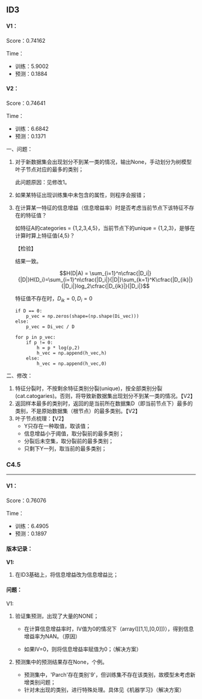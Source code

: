 ## ID3

#### V1：

Score：0.74162    

Time：

- 训练：5.9002
- 预测：0.1884

#### V2：

Score：0.74641    

Time：

- 训练：6.6842
- 预测：0.1371



一、问题：

1. 对于新数据集会出现划分不到某一类的情况，输出None，手动划分为树模型叶子节点对应的最多的类别；

   此问题原因：见修改1。

2. 如果某特征出现训练集中未包含的属性，则程序会报错；

3. 在计算某一特征的信息增益（信息增益率）时是否考虑当前节点下该特征不存在的特征值？

   如特征A的categories = {1,2,3,4,5}，当前节点下的unique = {1,2,3}，是够在计算时算上特征值{4,5}？

   【检验】

   结果一致。

   $$H(D|A) = \sum_{i=1}^n\cfrac{|D_i|}{|D|}H(D_i)=\sum_{i=1}^n\cfrac{|D_i|}{|D|}\sum_{k=1}^K\cfrac{|D_{ik}|}{|D_i|}log_2\cfrac{|D_{ik}|}{|D_i|}$$    

   特征值不存在时，$D_{ik}=0,D_i=0$

   ```
   if D == 0:
       p_vec = np.zeros(shape=(np.shape(Di_vec)))
   else:
       p_vec = Di_vec / D
   ```


   ```
   for p in p_vec:
       if p != 0:
           h = p * log(p,2)
           h_vec = np.append(h_vec,h)
       else:
           h_vec = np.append(h_vec,0)
   ```

二、修改：

1. 特征分裂时，不按剩余特征类别分裂(unique)，按全部类别分裂(cat.catogaries)。否则，将导致新数据集出现划分不到某一类的情况。【V2】
2. 返回样本最多的类别时，返回的是当前所在数据集D（即当前节点下）最多的类别，不是原始数据集（根节点）的最多类别。【V2】
3. 叶子节点梳理：【V2】
   * Y只存在一种取值，取该值；
   * 信息增益小于阈值，取分裂前的最多类别；
   * 分裂后未空集，取分裂前的最多类别；
   * 只剩下Y一列，取当前的最多类别；



### C4.5    

----------------

#### V1：

Score：0.76076 

Time：

- 训练：6.4905
- 预测：0.1897



#### 版本记录：

**V1:**

1. 在ID3基础上，将信息增益改为信息增益比；



#### 问题：

V1:    

1.  验证集预测，出现了大量的NONE；

    * 在计算信息增益率时，IV值为0的情况下（array([[1,1],[0,0]])），得到信息增益率为NAN。（原因）


    * 如果IV=0，则将信息增益率赋值为0；（解决方案）

2.  预测集中的预测结果存在None，个例。

    * 预测集中，'Parch'存在类别'9'，但训练集不存在该类别，故模型未考虑新增类别问题；
    * 针对未出现的类别，进行特殊处理。具体见《机器学习》（解决方案）